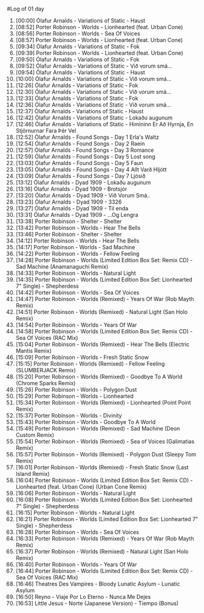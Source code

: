 #Log of 01 day

1. [00:00] Ólafur Arnalds - Variations of Static - Haust
1. [08:52] Porter Robinson - Worlds - Lionhearted (feat. Urban Cone)
1. [08:56] Porter Robinson - Worlds - Sea Of Voices
1. [08:57] Porter Robinson - Worlds - Lionhearted (feat. Urban Cone)
1. [09:34] Ólafur Arnalds - Variations of Static - Fok
1. [09:39] Porter Robinson - Worlds - Lionhearted (feat. Urban Cone)
1. [09:50] Ólafur Arnalds - Variations of Static - Fok
1. [09:52] Ólafur Arnalds - Variations of Static - Við vorum smá...
1. [09:54] Ólafur Arnalds - Variations of Static - Haust
1. [10:00] Ólafur Arnalds - Variations of Static - Við vorum smá...
1. [12:26] Ólafur Arnalds - Variations of Static - Fok
1. [12:30] Ólafur Arnalds - Variations of Static - Við vorum smá...
1. [12:33] Ólafur Arnalds - Variations of Static - Fok
1. [12:36] Ólafur Arnalds - Variations of Static - Við vorum smá...
1. [12:37] Ólafur Arnalds - Variations of Static - Haust
1. [12:42] Ólafur Arnalds - Variations of Static - Lokaðu augunum
1. [12:46] Ólafur Arnalds - Variations of Static - Himininn Er Að Hyrnja, En Stjörnurnar Fara Þér Vel
1. [12:52] Ólafur Arnalds - Found Songs - Day 1 Erla's Waltz
1. [12:54] Ólafur Arnalds - Found Songs - Day 2 Raein
1. [12:57] Ólafur Arnalds - Found Songs - Day 3 Romance
1. [12:59] Ólafur Arnalds - Found Songs - Day 5 Lost song
1. [13:03] Ólafur Arnalds - Found Songs - Day 5 Faun
1. [13:05] Ólafur Arnalds - Found Songs - Day 4 Allt Varð Hljótt
1. [13:09] Ólafur Arnalds - Found Songs - Day 7 Ljósið
1. [13:12] Ólafur Arnalds - Dyad 1909 - Lokaðu augunum
1. [13:16] Ólafur Arnalds - Dyad 1909 - Brotsjór
1. [13:20] Ólafur Arnalds - Dyad 1909 - Við Vorum Smá..
1. [13:23] Ólafur Arnalds - Dyad 1909 - 3326
1. [13:27] Ólafur Arnalds - Dyad 1909 - Til enda
1. [13:31] Ólafur Arnalds - Dyad 1909 - ...Og Lengra
1. [13:38] Porter Robinson - Shelter - Shelter
1. [13:42] Porter Robinson - Worlds - Hear The Bells
1. [13:46] Porter Robinson - Shelter - Shelter
1. [14:12] Porter Robinson - Worlds - Hear The Bells
1. [14:17] Porter Robinson - Worlds - Sad Machine
1. [14:22] Porter Robinson - Worlds - Fellow Feeling
1. [14:28] Porter Robinson - Worlds (Limited Edition Box Set: Remix CD) - Sad Machine (Anamanaguchi Remix)
1. [14:33] Porter Robinson - Worlds - Natural Light
1. [14:35] Porter Robinson - Worlds (Limited Edition Box Set: Lionhearted 7" Single) - Shepherdess
1. [14:42] Porter Robinson - Worlds - Sea Of Voices
1. [14:47] Porter Robinson - Worlds (Remixed) - Years Of War (Rob Mayth Remix)
1. [14:51] Porter Robinson - Worlds (Remixed) - Natural Light (San Holo Remix)
1. [14:54] Porter Robinson - Worlds - Years Of War
1. [14:58] Porter Robinson - Worlds (Limited Edition Box Set: Remix CD) - Sea Of Voices (RAC Mix)
1. [15:04] Porter Robinson - Worlds (Remixed) - Hear The Bells (Electric Mantis Remix)
1. [15:09] Porter Robinson - Worlds - Fresh Static Snow
1. [15:15] Porter Robinson - Worlds (Remixed) - Fellow Feeling (SLUMBERJACK Remix)
1. [15:20] Porter Robinson - Worlds (Remixed) - Goodbye To A World (Chrome Sparks Remix)
1. [15:26] Porter Robinson - Worlds - Polygon Dust
1. [15:29] Porter Robinson - Worlds - Lionhearted
1. [15:34] Porter Robinson - Worlds (Remixed) - Lionhearted (Point Point Remix)
1. [15:37] Porter Robinson - Worlds - Divinity
1. [15:43] Porter Robinson - Worlds - Goodbye To A World
1. [15:49] Porter Robinson - Worlds (Remixed) - Sad Machine (Deon Custom Remix)
1. [15:54] Porter Robinson - Worlds (Remixed) - Sea of Voices (Galimatias Remix)
1. [15:57] Porter Robinson - Worlds (Remixed) - Polygon Dust (Sleepy Tom Remix)
1. [16:01] Porter Robinson - Worlds (Remixed) - Fresh Static Snow (Last Island Remix)
1. [16:04] Porter Robinson - Worlds (Limited Edition Box Set: Remix CD) - Lionhearted (feat. Urban Cone) (Urban Cone Remix)
1. [16:06] Porter Robinson - Worlds - Natural Light
1. [16:08] Porter Robinson - Worlds (Limited Edition Box Set: Lionhearted 7" Single) - Shepherdess
1. [16:15] Porter Robinson - Worlds - Natural Light
1. [16:21] Porter Robinson - Worlds (Limited Edition Box Set: Lionhearted 7" Single) - Shepherdess
1. [16:28] Porter Robinson - Worlds - Sea Of Voices
1. [16:33] Porter Robinson - Worlds (Remixed) - Years Of War (Rob Mayth Remix)
1. [16:37] Porter Robinson - Worlds (Remixed) - Natural Light (San Holo Remix)
1. [16:40] Porter Robinson - Worlds - Years Of War
1. [16:44] Porter Robinson - Worlds (Limited Edition Box Set: Remix CD) - Sea Of Voices (RAC Mix)
1. [16:46] Theatres Des Vampires - Bloody Lunatic Asylum - Lunatic Asylum
1. [16:50] Reyno - Viaje Por Lo Eterno - Nunca Me Dejes
1. [16:53] Little Jesus - Norte (Japanese Version) - Tiempo (Bonus)

